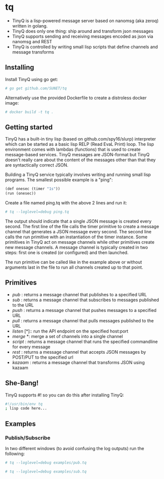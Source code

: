 # tq

- TinyQ is a lisp-powered message server based on nanomsg (aka zeroq) written in golang.
- TinyQ does only one thing: ship around and transform json messages
- TinyQ supports sending and receiving messages encoded as json via nanomsg and REST
- TinyQ is controlled by writing small lisp scripts that define channels and message transforms

## Installing

Install TinyQ using go get:

```bash
# go get github.com/SUNET/tq
```

Alternatively use the provided Dockerfile to create a distroless docker image:

```bash
# docker build -t tq .
```


## Getting started

TinyQ has a built-in tiny lisp (based on github.com/spy16/slurp) interpreter which can be started as a basic lisp RELP (Read EvaL Print) loop. The lisp environment comes with lambdas (functions) that is used to create message-based services. TinyQ messages are JSON-format but TinyQ doesn't really care about the content of the messages other than that they are syntactically correct JSON.

Building a TinyQ service typically involves writing and running small lisp programs. The smallest possible example is a "ping":

```lisp
(def onesec (timer "1s"))
(run (onesec))
```

Create a file named ping.tq with the above 2 lines and run it:

```bash
# tq --loglevel=debug ping.tq
```

The output should indicate that a single JSON message is created every second. The first line of the file calls the timer primitive to create a message channel that generates a JSON message every second. The second line calls the run primitive with an instantiation of the timer instance. Some primitives in TinyQ act on message channels while other primitives create new message channels. A message channel is typically created in two steps: first one is created (or configured) and then launched. 

The run primitive can be called like in the example above or without arguments last in the file to run all channels created up to that point.

## Primitives

- *pub* <url>: returns a message channel that publishes to a specified URL
- *sub* <url>: returns a message channel that subscribes to messages published to the URL
- *push* <url>: returns a message channel that pushes messages to a specified URL
- *pull* <url>: returns a message channel that pulls messages published to the URL
- *listen* [<host>\*]:<port>: run the API endpoint on the specified host:port
- *merge* <channel>\*: merge a set of channels into a single channel
- *script* <cmdline>: returns a message channel that runs the specified commandline for every message
- *rest* <url>: returns a message channel that accepts JSON messages by POST/PUT to the specified url
- *kazaam* <spec>: returns a message channel that transforms JSON using kazaam

## She-Bang!

TinyQ supports #! so you can do this after installing TinyQ:

```bash
#!/usr/bin/env tq
; lisp code here...
```

## Examples

### Publish/Subscribe

In two different windows (to avoid confusing the log outputs) run the following:

```bash
# tq --loglevel=debug examples/pub.tq
```

```bash
# tq --loglevel=debug examples/sub.tq
```
